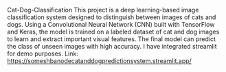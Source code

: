 Cat-Dog-Classification This project is a deep learning-based image classification system designed to distinguish between images of cats and dogs. Using a Convolutional Neural Network (CNN) built with TensorFlow and Keras, the model is trained on a labeled dataset of cat and dog images to learn and extract important visual features. The final model can predict the class of unseen images with high accuracy. I have integrated streamlit for demo purposes.
Link: https://someshbanodecatanddogpredictionsystem.streamlit.app/
